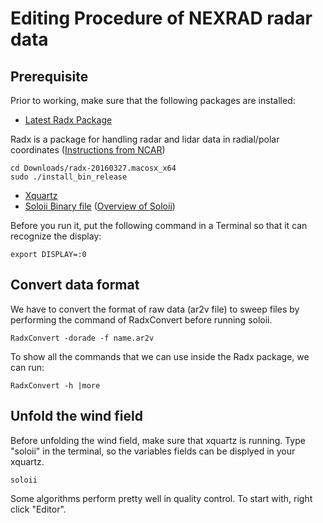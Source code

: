 # Editing Procedure of NEXRAD radar data
## Prerequisite
Prior to working, make sure that the following packages are installed:
- [Latest Radx Package](https://github.com/NCAR/lrose-core/releases/tag/radx-20170315)

Radx is a package for handling radar and lidar data in radial/polar coordinates
([Instructions from NCAR](https://www.eol.ucar.edu/software/radx))
```terminal
cd Downloads/radx-20160327.macosx_x64 
sudo ./install_bin_release
```
- [Xquartz](https://www.xquartz.org/)
- [Soloii Binary file]()
([Overview of Soloii](http://radarmet.atmos.colostate.edu/software/soloii/index.html))

Before you run it, put the following command in a Terminal so that it can recognize the display:
```terminal
export DISPLAY=:0
```

## Convert data format
We have to convert the format of raw data (ar2v file) to sweep files by performing the command of RadxConvert before running soloii.
```terminal
RadxConvert -dorade -f name.ar2v
```

To show all the commands that we can use inside the Radx package, we can run:
```terminal
RadxConvert -h |more
```

## Unfold the wind field
Before unfolding the wind field, make sure that xquartz is running. 
Type "soloii" in the terminal, so the variables fields can be displyed in your xquartz. 
```terminal
soloii
```
Some algorithms perform pretty well in quality control. To start with, right click "Editor". 


